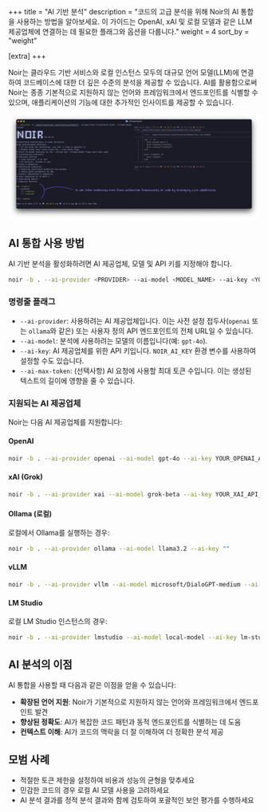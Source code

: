 +++
title = "AI 기반 분석"
description = "코드의 고급 분석을 위해 Noir의 AI 통합을 사용하는 방법을 알아보세요. 이 가이드는 OpenAI, xAI 및 로컬 모델과 같은 LLM 제공업체에 연결하는 데 필요한 플래그와 옵션을 다룹니다."
weight = 4
sort_by = "weight"

[extra]
+++

Noir는 클라우드 기반 서비스와 로컬 인스턴스 모두의 대규모 언어 모델(LLM)에 연결하여 코드베이스에 대한 더 깊은 수준의 분석을 제공할 수 있습니다. AI를 활용함으로써 Noir는 종종 기본적으로 지원하지 않는 언어와 프레임워크에서 엔드포인트를 식별할 수 있으며, 애플리케이션의 기능에 대한 추가적인 인사이트를 제공할 수 있습니다.

![](./ai_integration.jpeg)

## AI 통합 사용 방법

AI 기반 분석을 활성화하려면 AI 제공업체, 모델 및 API 키를 지정해야 합니다.

```bash
noir -b . --ai-provider <PROVIDER> --ai-model <MODEL_NAME> --ai-key <YOUR_API_KEY>
```

### 명령줄 플래그

*   `--ai-provider`: 사용하려는 AI 제공업체입니다. 이는 사전 설정 접두사(`openai` 또는 `ollama`와 같은) 또는 사용자 정의 API 엔드포인트의 전체 URL일 수 있습니다.
*   `--ai-model`: 분석에 사용하려는 모델의 이름입니다(예: `gpt-4o`).
*   `--ai-key`: AI 제공업체를 위한 API 키입니다. `NOIR_AI_KEY` 환경 변수를 사용하여 설정할 수도 있습니다.
*   `--ai-max-token`: (선택사항) AI 요청에 사용할 최대 토큰 수입니다. 이는 생성된 텍스트의 길이에 영향을 줄 수 있습니다.

### 지원되는 AI 제공업체

Noir는 다음 AI 제공업체를 지원합니다:

#### OpenAI

```bash
noir -b . --ai-provider openai --ai-model gpt-4o --ai-key YOUR_OPENAI_API_KEY
```

#### xAI (Grok)

```bash
noir -b . --ai-provider xai --ai-model grok-beta --ai-key YOUR_XAI_API_KEY
```

#### Ollama (로컬)

로컬에서 Ollama를 실행하는 경우:

```bash
noir -b . --ai-provider ollama --ai-model llama3.2 --ai-key ""
```

#### vLLM

```bash
noir -b . --ai-provider vllm --ai-model microsoft/DialoGPT-medium --ai-key ""
```

#### LM Studio

로컬 LM Studio 인스턴스의 경우:

```bash
noir -b . --ai-provider lmstudio --ai-model local-model --ai-key lm-studio
```

## AI 분석의 이점

AI 통합을 사용할 때 다음과 같은 이점을 얻을 수 있습니다:

*   **확장된 언어 지원**: Noir가 기본적으로 지원하지 않는 언어와 프레임워크에서 엔드포인트 발견
*   **향상된 정확도**: AI가 복잡한 코드 패턴과 동적 엔드포인트를 식별하는 데 도움
*   **컨텍스트 이해**: AI가 코드의 맥락을 더 잘 이해하여 더 정확한 분석 제공

## 모범 사례

*   적절한 토큰 제한을 설정하여 비용과 성능의 균형을 맞추세요
*   민감한 코드의 경우 로컬 AI 모델 사용을 고려하세요
*   AI 분석 결과를 정적 분석 결과와 함께 검토하여 포괄적인 보안 평가를 수행하세요
